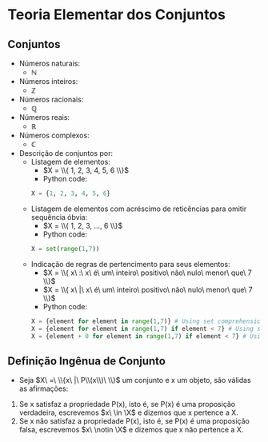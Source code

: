 # Teoria Elementar dos Conjuntos
## Conjuntos
- Números naturais: 
    - $\mathbb N$
- Números inteiros:
    - $\mathbb Z$
- Números racionais:
    - $\mathbb Q$
- Números reais:
    - $\mathbb R$
- Números complexos:
    - $\mathbb C$
- Descrição de conjuntos por:
    - Listagem de elementos: 
        - $X = \\{ 1, 2, 3, 4, 5, 6 \\}$  
        - Python code:  
        ```python
        X = {1, 2, 3, 4, 5, 6}
        ```
    - Listagem de elementos com acréscimo de reticências para omitir sequência óbvia: 
        - $X = \\{ 1, 2, 3, ..., 6 \\}$  
        - Python code:  
        ```python
        X = set(range(1,7))
        ```
    - Indicação de regras de pertencimento para seus elementos:
        - $X = \\{ x\ :\ x\ é\ um\ inteiro\ positivo\ não\ nulo\ menor\ que\ 7 \\}$
        - $X = \\{ x\ |\ x\ é\ um\ inteiro\ positivo\ não\ nulo\ menor\ que\ 7 \\}$  
        - Python code:  
        ```python
        X = {element for element in range(1,7)} # Using set comprehension to create a new set
        X = {element for element in range(1,7) if element < 7} # Using set comprehension to create a new set
        X = {element + 0 for element in range(1,7) if element < 7} # Using set comprehension to create a new set
        ```  
## Definição Ingênua de Conjunto
- Seja $X\ =\ \\{x\ |\ P\\(x\\)\ \\}$ um conjunto e x um objeto, são válidas as afirmações:
1. Se x satisfaz a propriedade P(x), isto é, se P(x) é uma proposição verdadeira, escrevemos $x\ \in \X$ e dizemos que x pertence a X. 
2. Se x não satisfaz a propriedade P(x), isto é, se P(x) é uma proposição falsa, escrevemos $x\ \notin \X$ e dizemos que x não pertence a X.